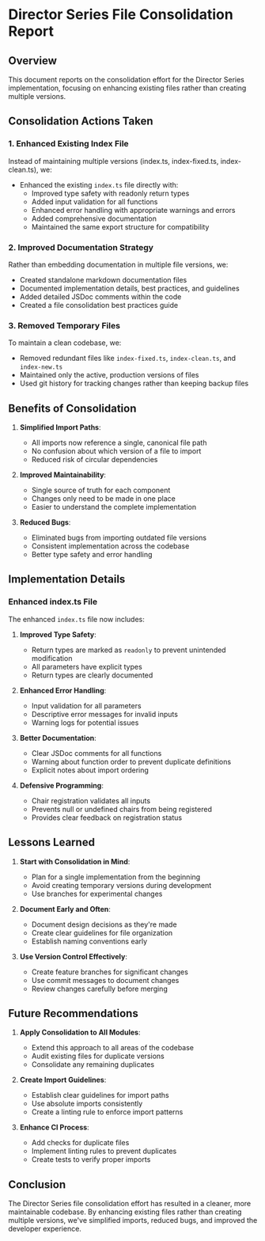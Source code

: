 # Director Series File Consolidation Report

## Overview

This document reports on the consolidation effort for the Director Series implementation, focusing on enhancing existing files rather than creating multiple versions.

## Consolidation Actions Taken

### 1. Enhanced Existing Index File

Instead of maintaining multiple versions (index.ts, index-fixed.ts, index-clean.ts), we:

- Enhanced the existing `index.ts` file directly with:
  - Improved type safety with readonly return types
  - Added input validation for all functions
  - Enhanced error handling with appropriate warnings and errors
  - Added comprehensive documentation
  - Maintained the same export structure for compatibility

### 2. Improved Documentation Strategy

Rather than embedding documentation in multiple file versions, we:

- Created standalone markdown documentation files
- Documented implementation details, best practices, and guidelines
- Added detailed JSDoc comments within the code
- Created a file consolidation best practices guide

### 3. Removed Temporary Files

To maintain a clean codebase, we:

- Removed redundant files like `index-fixed.ts`, `index-clean.ts`, and `index-new.ts`
- Maintained only the active, production versions of files
- Used git history for tracking changes rather than keeping backup files

## Benefits of Consolidation

1. **Simplified Import Paths**:
   - All imports now reference a single, canonical file path
   - No confusion about which version of a file to import
   - Reduced risk of circular dependencies

2. **Improved Maintainability**:
   - Single source of truth for each component
   - Changes only need to be made in one place
   - Easier to understand the complete implementation

3. **Reduced Bugs**:
   - Eliminated bugs from importing outdated file versions
   - Consistent implementation across the codebase
   - Better type safety and error handling

## Implementation Details

### Enhanced index.ts File

The enhanced `index.ts` file now includes:

1. **Improved Type Safety**:
   - Return types are marked as `readonly` to prevent unintended modification
   - All parameters have explicit types
   - Return types are clearly documented

2. **Enhanced Error Handling**:
   - Input validation for all parameters
   - Descriptive error messages for invalid inputs
   - Warning logs for potential issues

3. **Better Documentation**:
   - Clear JSDoc comments for all functions
   - Warning about function order to prevent duplicate definitions
   - Explicit notes about import ordering

4. **Defensive Programming**:
   - Chair registration validates all inputs
   - Prevents null or undefined chairs from being registered
   - Provides clear feedback on registration status

## Lessons Learned

1. **Start with Consolidation in Mind**:
   - Plan for a single implementation from the beginning
   - Avoid creating temporary versions during development
   - Use branches for experimental changes

2. **Document Early and Often**:
   - Document design decisions as they're made
   - Create clear guidelines for file organization
   - Establish naming conventions early

3. **Use Version Control Effectively**:
   - Create feature branches for significant changes
   - Use commit messages to document changes
   - Review changes carefully before merging

## Future Recommendations

1. **Apply Consolidation to All Modules**:
   - Extend this approach to all areas of the codebase
   - Audit existing files for duplicate versions
   - Consolidate any remaining duplicates

2. **Create Import Guidelines**:
   - Establish clear guidelines for import paths
   - Use absolute imports consistently
   - Create a linting rule to enforce import patterns

3. **Enhance CI Process**:
   - Add checks for duplicate files
   - Implement linting rules to prevent duplicates
   - Create tests to verify proper imports

## Conclusion

The Director Series file consolidation effort has resulted in a cleaner, more maintainable codebase. By enhancing existing files rather than creating multiple versions, we've simplified imports, reduced bugs, and improved the developer experience.
